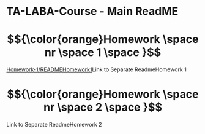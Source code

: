 # TA-LABA-Course - Main ReadME

#  $${\color{orange}Homework \space  nr \space  1 \space }$$

[Homework-1/READMEHomework1](test)Link to Separate ReadmeHomework 1

#  $${\color{orange}Homework \space  nr \space  2 \space }$$

Link to Separate ReadmeHomework 2


